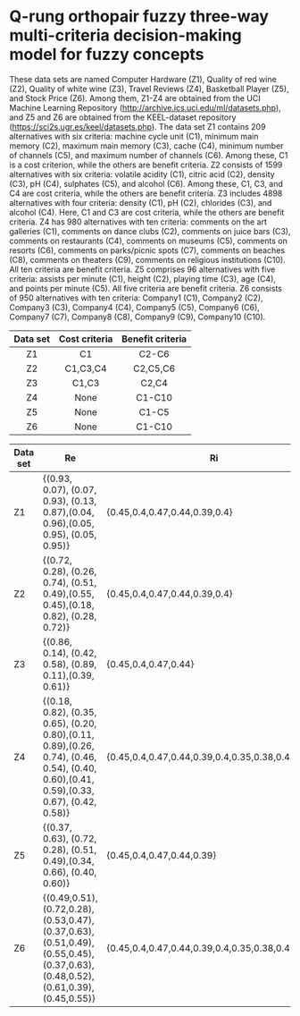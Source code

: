 # Q-rung orthopair fuzzy three-way multi-criteria decision-making model for fuzzy concepts
These data sets are named Computer Hardware (Z1), Quality of red wine (Z2), Quality of white wine (Z3), Travel Reviews (Z4), Basketball Player (Z5), and Stock Price (Z6). Among them, Z1-Z4 are obtained from the UCI Machine Learning Repository (http://archive.ics.uci.edu/ml/datasets.php), and Z5 and Z6 are obtained from the KEEL-dataset repository (https://sci2s.ugr.es/keel/datasets.php). The data set Z1 contains 209 alternatives with six criteria: machine cycle unit (C1), minimum main memory (C2), maximum main memory (C3), cache (C4), minimum number of channels (C5), and maximum number of channels (C6). Among these, C1 is a cost criterion, while the others are benefit criteria. Z2 consists of 1599 alternatives with six criteria: volatile acidity (C1), citric acid (C2), density (C3), pH (C4), sulphates (C5), and alcohol (C6). Among these, C1, C3, and C4 are cost criteria, while the others are benefit criteria. Z3 includes 4898 alternatives with four criteria: density (C1), pH (C2), chlorides (C3), and alcohol (C4). Here, C1 and C3 are cost criteria, while the others are benefit criteria. Z4 has 980 alternatives with ten criteria: comments on the art galleries (C1), comments on dance clubs (C2), comments on juice bars (C3), comments on restaurants (C4), comments on museums (C5), comments on resorts (C6), comments on parks/picnic spots (C7), comments on beaches (C8), comments on theaters (C9), comments on religious institutions (C10). All ten criteria are benefit criteria. Z5 comprises 96 alternatives with five criteria: assists per minute (C1), height (C2), playing time (C3), age (C4), and points per minute (C5). All five criteria are benefit criteria. Z6 consists of 950 alternatives with ten criteria: Company1 (C1), Company2 (C2), Company3 (C3), Company4 (C4), Company5 (C5), Company6 (C6), Company7 (C7), Company8 (C8), Company9 (C9), Company10 (C10).

<div align="center">
  
| Data set | Cost criteria | Benefit criteria |
| :---: | :---: | :---: |
| Z1 | C1 | C2-C6 |
| Z2 | C1,C3,C4 | C2,C5,C6 |
| Z3 | C1,C3 | C2,C4 |
| Z4 | None | C1-C10 |
| Z5 | None | C1-C5 |
| Z6 | None | C1-C10 |

</div>

| Data set | Re | Ri | $\xi$ | W |
|----------|------|------|-------|-----|
| Z1       | {(0.93, 0.07), (0.07, 0.93), (0.13, 0.87),(0.04, 0.96),(0.05, 0.95), (0.05, 0.95)} | {0.45,0.4,0.47,0.44,0.39,0.4} | 0.5 | {0.18,0.15,0.23,0.13,0.15,0.16} |
| Z2       | {(0.72, 0.28), (0.26, 0.74), (0.51, 0.49),(0.55, 0.45),(0.18, 0.82), (0.28, 0.72)} | {0.45,0.4,0.47,0.44,0.39,0.4} | 0.7 | {0.17,0.14,0.19,0.19,0.14,0.17} |
| Z3       | {(0.86, 0.14), (0.42, 0.58), (0.89, 0.11),(0.39, 0.61)} | {0.45,0.4,0.47,0.44} | 0.6 | {0.2,0.32,0.18,0.3} |
| Z4       | {(0.18, 0.82), (0.35, 0.65), (0.20, 0.80),(0.11, 0.89),(0.26, 0.74), (0.46, 0.54), (0.40, 0.60),(0.41, 0.59),(0.33, 0.67), (0.42, 0.58)} | {0.45,0.4,0.47,0.44,0.39,0.4,0.35,0.38,0.43,0.41} | 0.8 | {0.08,0.11,0.08,0.06,0.1,$ $0.12,0.11,0.12,0.11,0.11} |
| Z5       | {(0.37, 0.63), (0.72, 0.28), (0.51, 0.49),(0.34, 0.66), (0.40, 0.60)} | {0.45,0.4,0.47,0.44,0.39} | 0.9 | {0.2,0.2,0.18,0.2,0.22} |
| Z6       | {(0.49,0.51), (0.72,0.28), (0.53,0.47),(0.37,0.63), (0.51,0.49), (0.55,0.45), (0.37,0.63),(0.48,0.52), (0.61,0.39), (0.45,0.55)} | {0.45,0.4,0.47,0.44,0.39,0.4,0.35,0.38,0.43,0.41} | 0.9 | {0.1,0.09,0.1,0.1,0.11,$ $0.09,0.1,0.1,0.11,0.1} |

